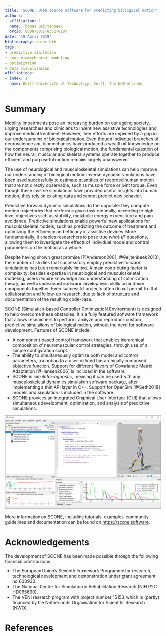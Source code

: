 ```yaml
---
title: 'SCONE: Open source software for predicting biological motion'
authors:
- affiliation: 1
  name: Thomas Geijtenbeek
  orcid: 0000-0001-8352-8107
date: "19 April 2019"
bibliography: paper.bib
tags:
- predictive simulation
- neurobiomechanical modeling
- optimization
- data visualization
affiliations:
- index: 1
  name: Delft University of Technology, Delft, The Netherlands
---
```


# Summary
Mobility impairments pose an increasing burden on our ageing society, urging researchers and clinicians to invent new assistive technologies and improve medical treatment. However, their efforts are impeded by a gap in our understanding of biological motion. Even though individual branches of neuroscience and biomechanics have produced a wealth of knownledge on the components comprising biological motion, the fundamental question of how the neural, muscular and skeletal systems operate together to produce efficient and purposeful motion remains largely unanswered.

The use of neurological and musculoskeletal simulations can help improve our understanding of biological motion. Inverse dynamic simulations have been used successfully to estimate quantities of recorded human motion that are not directly observable, such as muscle force or joint torque. Even though these inverse simulations have provided useful insights into human motion, they rely on existing data and cannot predict new behavior.

Predictive forward dynamic simulations do the opposite: they compute motion trajectories that perform a given task optimally, according to high-level objectives such as stability, metabolic energy expenditure and pain avoidance. Predictive simulations enable powerful new applications for musculoskeletal models, such as predicting the outcome of treatment and optimizing the efficiency and efficacy of assistive devices. More fundamentally, it enables researchers to pose true *what-if?* questions, allowing them to investigate the effects of individual model and control parameters on the motion as a whole.

Despite having shown great promise [@Anderson2001, @Geijtenbeek2013], the number of studies that successfully employ predictive forward simulations has been remarkably limited. A main contributing factor is complexity: besides expertise in neurological and musculoskeletal modeling, users require knowledge and understanding of optimization theory, as well as advanced software development skills to tie these components together. Even successful projects often do not permit fruitful collaboration and follow-up research, due to lack of structure and documentation of the resulting code-base.

SCONE (Simulation-based Controller OptimizatioN Environment) is designed to help overcome these obstacles. It is a fully featured software framework that allows researchers to perform, analyze and reproduce custom predictive simulations of biological motion, without the need for software development. Features of SCONE include:
  * A component-based control framework that enables hierarchical composition of neuromuscular control strategies, through use of a simple configuration script.
  * The ability to simultaneously optimize both model and control parameters, according to a user-defined hierarchically composed objective function. Support for different flavors of Covariance Matrix Adaptation [@Hansen2006] is included in the software.
  * SCONE is *simulator-agnostic*, meaning it can be used with any musculoskeletal dynamics simulation software package, after implementing a thin API layer in C++. Support for OpenSim [@Seth2018] models and simulation is included in the software.
  * SCONE provides an integrated Graphical User Interface (GUI) that allows simultaneous development, optimization, and analysis of predictive simulations.

![The SCONE user interface](scone_window.png)

More information on SCONE, including tutorials, examples, community guidelines and documentation can be found on https://scone.software.

# Acknowledgements
The development of SCONE has been made possible through the following financial contributions:
  * The European Union’s Seventh Framework Programme for research, technological development and demonstration under grant agreement no 600932.
  * The National Center for Simulation in Rehabilitation Research (NIH P2C HD065690).
  * The VENI research program with project number 15153, which is (partly) financed by the Netherlands Organisation for Scientific Research (NWO).

# References

